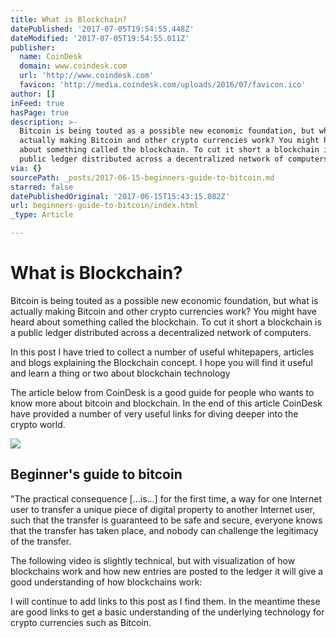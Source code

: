 ```yaml
---
title: What is Blockchain?
datePublished: '2017-07-05T19:54:55.448Z'
dateModified: '2017-07-05T19:54:55.011Z'
publisher:
  name: CoinDesk
  domain: www.coindesk.com
  url: 'http://www.coindesk.com'
  favicon: 'http://media.coindesk.com/uploads/2016/07/favicon.ico'
author: []
inFeed: true
hasPage: true
description: >-
  Bitcoin is being touted as a possible new economic foundation, but what is
  actually making Bitcoin and other crypto currencies work? You might have heard
  about something called the blockchain. To cut it short a blockchain is a
  public ledger distributed across a decentralized network of computers.
via: {}
sourcePath: _posts/2017-06-15-beginners-guide-to-bitcoin.md
starred: false
datePublishedOriginal: '2017-06-15T15:43:15.082Z'
url: beginners-guide-to-bitcoin/index.html
_type: Article

---
```

# **What is Blockchain?**

Bitcoin is being touted as a possible new economic foundation, but what is actually making Bitcoin and other crypto currencies work? You might have heard about something called the blockchain. To cut it short a blockchain is a public ledger distributed across a decentralized network of computers.

In this post I have tried to collect a number of useful whitepapers, articles and blogs explaining the Blockchain concept. I hope you will find it useful and learn a thing or two about blockchain technology

The article below from CoinDesk is a good guide for people who wants to know more about bitcoin and blockchain. In the end of this article CoinDesk have provided a number of very useful links for diving deeper into the crypto world.

<article style=""><img src="https://s3-us-west-2.amazonaws.com/the-grid-img/p/8a1032d7a6d3522402221aba28df9500ac5388b2.jpg" /><h1>Beginner's guide to bitcoin</h1><p>"The practical consequence [...is...] for the first time, a way for one Internet user to transfer a unique piece of digital property to another Internet user, such that the transfer is guaranteed to be safe and secure, everyone knows that the transfer has taken place, and nobody can challenge the legitimacy of the transfer.</p></article>

The following video is slightly technical, but with visualization of how blockchains work and how new entries are posted to the ledger it will give a good understanding of how blockchains work:

I will continue to add links to this post as I find them. In the meantime these are good links to get a basic understanding of the underlying technology for crypto currencies such as Bitcoin.